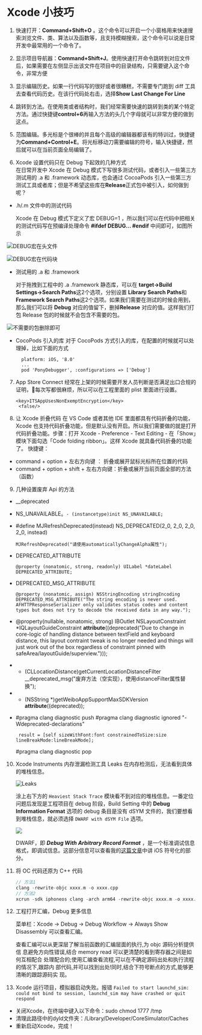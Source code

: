 # Xcode 小技巧

1. 快速打开：**Command+Shift+O** 。这个命令可以开启一个小窗格用来快速搜索浏览文件、类、算法以及函数等，且支持模糊搜索，这个命令可以说是日常开发中最常用的一个命令了。

2. 显示项目导航器：**Command+Shift+J**。使用快速打开命令跳转到对应文件后，如果需要在左侧显示出该文件在项目中的目录结构，只需要键入这个命令，非常方便

3. 显示编辑历史。如果一行代码写的很好或者很糟糕，不需要专门跑到 diff 工具去查看代码历史。在该行代码处右击，选择**Show Last Change For Line**

4. 跳转到方法。在使用类或者结构时，我们经常需要快速的跳转到类的某个特定方法。通过快捷键**control+6**再输入方法的头几个字母就可以非常方便的做到这点。

5. 范围编辑。多光标是个很棒的并且每个高级的编辑器都该有的特训过，快捷键为**Command+Control+E**。将光标移动刀需要编辑的符号，输入快捷键，然后就可以在当前页面全局编辑了。

6. Xcode 设置代码只在 Debug 下起效的几种方式  
   在日常开发中 Xcode 在 Debug 模式下写很多测试代码，或者引入一些第三方测试用的 .a 和 .framework 动态库，也会通过 CocoaPods 引入一些第三方测试工具或者库；但是不希望这些库在**Release**正式包中被引入，如何做到呢？
* .h/.m 文件中的测试代码
  
  Xcode 在 Debug 模式下定义了宏 DEBUG=1 ，所以我们可以在代码中把相关的测试代码写在预编译处理命令 **\#ifdef DEBUG... \#endif** 中间即可，如图所示

![DEBUG宏在头文件](https://github.com/FantasticLBP/knowledge-kit/raw/master/assets/WX20180626-144101@2x.png)

![DEBUG宏在代码块](https://raw.githubusercontent.com/FantasticLBP/knowledge-kit/master/assets/WX20180626-144240@2x.png)

* 测试用的 .a 和 .framework  
  
    对于拖拽到工程中的 .a .framework 静态库，可以在 **target-&gt;Build Settings-&gt;Search Paths**这2个选项，分别设置 **Library Search Paths**和**Framework Search Paths**这2个选项。如果我们需要在测试的时候会用到，那么我们可以将 **Debug** 对应的值留下，删掉**Release** 对应的值。这样我们打包 Release 包的时候就不会包含不需要的包。  

![不需要的包删除即可](https://raw.githubusercontent.com/FantasticLBP/knowledge-kit/master/assets/WX20180626-144819@2x.png)

* CocoPods 引入的库
    对于 CocoPods 方式引入的库，在配置的时候就可以处理掉，比如下面的方式
  
  ```
    platform: iOS, '8.0'
    ...
    pod 'PonyDebugger', :configurations => ['Debug']
  ```
7. App Store Connect 经常在上架的时候需要开发人员判断是否满足出口合规的证明，每次写都很麻烦，所以可以在工程里面的 plist 里面进行设置。
   
   ```
   <key>ITSAppUsesNonExemptEncryption</key>
    <false/>
   ```

8. 让 Xcode 折叠代码
   在 VS Code 或者其他 IDE 里面都具有代码折叠的功能，Xcode 也支持代码折叠功能，但是默认没有开启。所以我们需要做的就是打开代码折叠功能。步骤：打开 Xcode - Preference - Text Editing - 在「Show」模块下面勾选「Code folding ribbon」。这样 Xcode 就具备代码折叠的功能了。
   快捷键：
- command + option + 左右方向键 ： 折叠或展开鼠标光标所在位置的代码
- command + option + shift + 左右方向键：折叠或展开当前页面全部的方法（函数）
9. 几种设置废弃 Api 的方法
- __deprecated

- NS_UNAVAILABLE。`- (instancetype)init NS_UNAVAILABLE;`

- #define MJRefreshDeprecated(instead) NS_DEPRECATED(2_0, 2_0, 2_0, 2_0, instead)
  
  ```
  MJRefreshDeprecated("请使用automaticallyChangeAlpha属性");
  ```

- DEPRECATED_ATTRIBUTE
  
  ```
  @property (nonatomic, strong, readonly) UILabel *dateLabel DEPRECATED_ATTRIBUTE;
  ```

- DEPRECATED_MSG_ATTRIBUTE
  
  ```
  @property (nonatomic, assign) NSStringEncoding stringEncoding DEPRECATED_MSG_ATTRIBUTE("The string encoding is never used. AFHTTPResponseSerializer only validates status codes and content types but does not try to decode the received data in any way.");
  ```

- @property(nullable, nonatomic, strong) IBOutlet NSLayoutConstraint *IQLayoutGuideConstraint __attribute__((deprecated("Due to change in core-logic of handling distance between textField and keyboard distance, this layout contraint tweak is no longer needed and things will just work out of the box regardless of constraint pinned with safeArea/layoutGuide/superview.")));

- + (CLLocationDistance)getCurrentLocationDistanceFilter __deprecated_msg("废弃方法（空实现），使用distanceFilter属性替换");

- + (NSString *)getWeiboAppSupportMaxSDKVersion __attribute__((deprecated));

- #pragma clang diagnostic push
  #pragma clang diagnostic ignored "-Wdeprecated-declarations"
  
       result = [self sizeWithFont:font constrainedToSize:size lineBreakMode:lineBreakMode];
  
  #pragma clang diagnostic pop
10. Xcode Instruments 内存泄漏检测工具 Leaks 在内存检测后，无法看到具体的堆栈信息。
    
    ![Leaks](https://raw.githubusercontent.com/FantasticLBP/knowledge-kit/master/assets/2020-11-25-InstrumentMemoryLeaks.jpg)
    
    涂上右下方的 `Heaviest Stack Trace` 模块看不到对应的堆栈信息。一番定位问题后发现是工程项目在 debug 阶段，Build Setting 中的 **Debug Information Format** 选项的 debug 条目是没有 dSYM 文件的，我们要想看到堆栈信息，就必须选择 `DWARF with dSYM File` 选项。
    
    ![](https://raw.githubusercontent.com/FantasticLBP/knowledge-kit/master/assets/2020-11-25-BuildSettingsDebugInformationFormat.png)
    
    DWARF，即 ***Debug With Arbitrary Record Format*** ，是一个标准调试信息格式，即调试信息。这部分信息可以查看我的[这篇文章](./1.74.md)中讲 iOS 符号化的部分。

11. 将 OC 代码还原为 C++ 代码
    
    ```objectivec
    // 方法1
    clang -rewrite-objc xxxx.m -o xxxx.cpp
    // 方法2
    xcrun -sdk iphoneos clang -arch arm64 -rewrite-objc xxxx.m -o xxxx.cpp
    ```

12. 工程打开汇编，Debug 更多信息
    
    菜单栏：Xcode -> Debug -> Debug Workflow -> Always Show Disassembly 可以查看汇编。
    
    查看汇编可以从更深层了解当前函数的汇编层面的执行,为 objc 源码分析提供信
    息避免方向性错误,结合 memory read 可以更清楚的看到寄存器之间是如何互相配合
    处理配合的;使用汇编查看流程,可以在不确定源码出处和执行流程的情况下,跟踪内
    部代码,并可以找到出处!同时,结合下符号断点的方式,能够更清晰的跟踪源码实
    现。

13. Xcode 运行项目，模拟器启动失败。报错 `Failed to start launchd_sim: could not bind to session, launchd_sim may have crashed or quit respond`
  - 关闭Xcode，在终端中键入以下命令：sudo chmod 1777 /tmp
  - 清理此路径中的dyld文件夹：/Library/Developer/CoreSimulator/Caches
  - 重新启动Xcode，完成！
